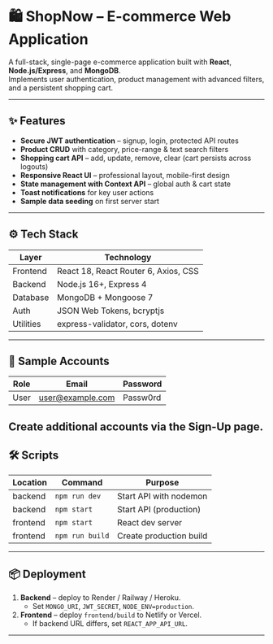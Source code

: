 # 🛍️ ShopNow – E-commerce Web Application

A full-stack, single-page e-commerce application built with **React**, **Node.js/Express**, and **MongoDB**.  
Implements user authentication, product management with advanced filters, and a persistent shopping cart.

---

## ✨ Features

- **Secure JWT authentication** – signup, login, protected API routes  
- **Product CRUD** with category, price-range & text search filters  
- **Shopping cart API** – add, update, remove, clear (cart persists across logouts)  
- **Responsive React UI** – professional layout, mobile-first design  
- **State management with Context API** – global auth & cart state  
- **Toast notifications** for key user actions  
- **Sample data seeding** on first server start

---

## ⚙️ Tech Stack

| Layer      | Technology                          |
|------------|-------------------------------------|
| Frontend   | React 18, React Router 6, Axios, CSS |
| Backend    | Node.js 16+, Express 4              |
| Database   | MongoDB + Mongoose 7                |
| Auth       | JSON Web Tokens, bcryptjs           |
| Utilities  | express-validator, cors, dotenv     |

---
## 🧪 Sample Accounts

| Role | Email                  | Password |
|------|------------------------|----------|
| User | user@example.com       | Passw0rd |

Create additional accounts via the **Sign-Up** page.
---

## 🛠️ Scripts

| Location | Command          | Purpose                    |
|----------|------------------|----------------------------|
| backend  | `npm run dev`    | Start API with nodemon     |
| backend  | `npm start`      | Start API (production)     |
| frontend | `npm start`      | React dev server           |
| frontend | `npm run build`  | Create production build    |

---

## 📦 Deployment

1. **Backend** – deploy to Render / Railway / Heroku.  
   - Set `MONGO_URI`, `JWT_SECRET`, `NODE_ENV=production`.  
2. **Frontend** – deploy `frontend/build` to Netlify or Vercel.  
   - If backend URL differs, set `REACT_APP_API_URL`.

---

